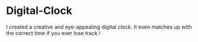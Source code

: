 # Digital-Clock
I created a creative and eye-appealing digital clock. It even matches up with the correct time if you ever lose track !
